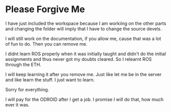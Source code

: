 # Please Forgive Me

I have just included the workspace because I am workiing on the other parts and changing the folder will imply that I have to change the source devels.


I will still work on the documentation, if you allow me, cause that was a lot of fun to do. Then you can remove me.

I didnt learn ROS properly when it was initially taught and didn't do the initial assignments and thus never got my doubts cleared. So I relearnt ROS through the ETH.

I will keep learning it after you remove me. Just like let me be in the server and like learn the stuff. I just want to learn. 

Sorry for everything.

I will pay for the ODROID after I get a job. I promise I will do that, how much ever it was.
